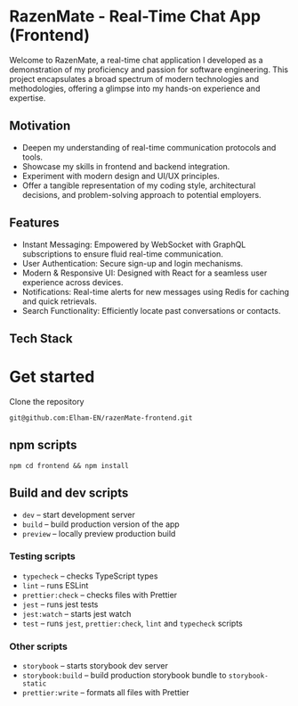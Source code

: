 # RazenMate - Real-Time Chat App (Frontend)

Welcome to RazenMate, a real-time chat application I developed as a demonstration of my proficiency and passion for software engineering. This project encapsulates a broad spectrum of modern technologies and methodologies, offering a glimpse into my hands-on experience and expertise.

## Motivation

- Deepen my understanding of real-time communication protocols and tools.
- Showcase my skills in frontend and backend integration.
- Experiment with modern design and UI/UX principles.
- Offer a tangible representation of my coding style, architectural decisions, and problem-solving approach to potential employers.

## Features

- Instant Messaging: Empowered by WebSocket with GraphQL subscriptions to ensure fluid real-time communication.
- User Authentication: Secure sign-up and login mechanisms.
- Modern & Responsive UI: Designed with React for a seamless user experience across devices.
- Notifications: Real-time alerts for new messages using Redis for caching and quick retrievals.
- Search Functionality: Efficiently locate past conversations or contacts.

## Tech Stack

# Get started

Clone the repository

```
git@github.com:Elham-EN/razenMate-frontend.git
```

## npm scripts

```
npm cd frontend && npm install
```

## Build and dev scripts

- `dev` – start development server
- `build` – build production version of the app
- `preview` – locally preview production build

### Testing scripts

- `typecheck` – checks TypeScript types
- `lint` – runs ESLint
- `prettier:check` – checks files with Prettier
- `jest` – runs jest tests
- `jest:watch` – starts jest watch
- `test` – runs `jest`, `prettier:check`, `lint` and `typecheck` scripts

### Other scripts

- `storybook` – starts storybook dev server
- `storybook:build` – build production storybook bundle to `storybook-static`
- `prettier:write` – formats all files with Prettier
